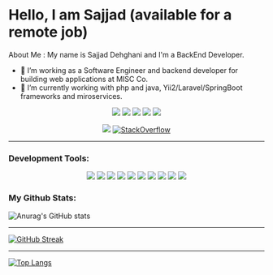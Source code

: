 # Hello, I am Sajjad (available for a remote job)

About Me :
My name is Sajjad Dehghani and I'm a BackEnd Developer. 

- 🔭 I’m working as a Software Engineer and backend developer for building web applications at MISC Co.
- 🌱 I’m currently working with php and java, Yii2/Laravel/SpringBoot frameworks and miroservices.

<p align="center">
  <a href="https://www.linkedin.com/in/sajjaddehghani">
  <img src="https://img.shields.io/badge/linked-in-007cb5.svg?style=for-the-badge"></a>
  <a href="https://github.com/sajjad-dehghani">
  <img src="https://img.shields.io/badge/-Github-181717?&logo=github&logoColor=white&style=for-the-badge"></a>
  <a href="https://stackoverflow.com/users/1395167/sajjad-dehghani"><img src="https://img.shields.io/badge/stack-overflow-f59b42.svg?style=for-the-badge"></a>
  <a href="mailto:sajjad.dehghani68@gmail.com">
  <img src="https://img.shields.io/badge/-Gmail-D14836?logo=gmail&logoColor=white&style=for-the-badge"></a>
  <a href="https://medium.com/@sajjad_dehghani">
  <img src="https://img.shields.io/badge/Medium-12100E?style=for-the-badge&logo=medium&logoColor=white">
  </a>
</p>
<p align="center">
  <img src="https://komarev.com/ghpvc/?username=sajjad-dehghani&color=brightgreen"/>
  <a href="https://stackoverflow.com/users/1395167/sajjad-dehghani" target="_blank">
<img alt="StackOverflow"
src="https://stackoverflow-badge.vercel.app/?userID=1395167" />
</a>
</p>



____

### Development Tools:
<p align="center">
<img src="https://img.shields.io/badge/GitHub-100000?style=for-the-badge&logo=github&logoColor=white">
<img src="https://img.shields.io/badge/GIT-E44C30?style=for-the-badge&logo=git&logoColor=white">
<img src="https://img.shields.io/badge/Apache-D22128?style=for-the-badge&logo=Apache&logoColor=white">
<img src= "https://img.shields.io/badge/MySQL-005C84?style=for-the-badge&logo=mysql&logoColor=white">
<img src="https://img.shields.io/badge/redis-%23DD0031.svg?&style=for-the-badge&logo=redis&logoColor=white">
<img src="https://img.shields.io/badge/Java-ED8B00?style=for-the-badge&logo=java&logoColor=white">
<img src="https://img.shields.io/badge/PHP-777BB4?style=for-the-badge&logo=php&logoColor=white">
<img src="https://img.shields.io/badge/Laravel-FF2D20?style=for-the-badge&logo=laravel&logoColor=white">
 

<img src="https://img.shields.io/badge/Spring-6DB33F?style=for-the-badge&logo=spring&logoColor=white">
<img src="https://img.shields.io/badge/Spring_Boot-F2F4F9?style=for-the-badge&logo=spring-boot"> 

</p>



### My Github Stats:

![Anurag's GitHub stats](https://github-readme-stats.vercel.app/api?username=sajjad-dehghani&show_icons=true&theme=algolia)

 
____

[![GitHub Streak](https://github-readme-streak-stats.herokuapp.com/?user=sajjad-dehghani&theme=highcontrast)](https://git.io/streak-stats)  

____

  
[![Top Langs](https://github-readme-stats.vercel.app/api/top-langs/?username=sajjad-dehghani&&layout=compact&theme=tokyonight)](https://github.com/anuraghazra/github-readme-stats)
  


<!--
**sajjad-dehghani/sajjad-dehghani** is a ✨ _special_ ✨ repository because its `README.md` (this file) appears on your GitHub profile.

Here are some ideas to get you started:

- 🔭 I’m currently working on ...
- 🌱 I’m currently learning ...
- 👯 I’m looking to collaborate on ...
- 🤔 I’m looking for help with ...
- 💬 Ask me about ...
- 📫 How to reach me: ...
- 😄 Pronouns: ...
- ⚡ Fun fact: ...
-->





